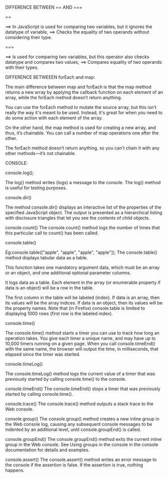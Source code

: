 DIFFERENCE BETWEEN == AND ===

==

==> In JavaScript is used for comparing two variables, but it ignores the datatype of variable,
==> Checks the equality of two operands without considering their type.

===

==> Is used for comparing two variables, but this operator also checks datatype and compares two values,
==> Compares equality of two operands with their types.

DIFFERENCE BETWEEEN forEach and map:

The main difference between map and forEach is that the map method returns a new array by applying the callback function on each element of an array, while the forEach method doesn’t return anything.

You can use the forEach method to mutate the source array, but this isn't really the way it's meant to be used. Instead, it's great for when you need to do some action with each element of the array.

On the other hand, the map method is used for creating a new array, and thus, it’s chainable. You can call a number of map operations one after the other.

The forEach method doesn’t return anything, so you can’t chain it with any other methods—it’s not chainable.

CONSOLE:

console.log();

The log() method writes (logs) a message to the console.
The log() method is useful for testing purposes.

console.dir()

The method console.dir() displays an interactive list of the properties of the specified JavaScript object. The output is presented as a hierarchical listing with disclosure triangles that let you see the contents of child objects.

console.count()
The console.count() method logs the number of times that this particular call to count() has been called.

console.table()

Eg:console.table(["apple", "apple", "apple", "apple"]);
The console.table() method displays tabular data as a table.

This function takes one mandatory argument data, which must be an array or an object, and one additional optional parameter columns.

It logs data as a table. Each element in the array (or enumerable property if data is an object) will be a row in the table.

The first column in the table will be labeled (index). If data is an array, then its values will be the array indices. If data is an object, then its values will be the property names. Note that (in Firefox) console.table is limited to displaying 1000 rows (first row is the labeled index).

console.time()

The console.time() method starts a timer you can use to track how long an operation takes. You give each timer a unique name, and may have up to 10,000 timers running on a given page. When you call console.timeEnd() with the same name, the browser will output the time, in milliseconds, that elapsed since the timer was started.

console.timeLog()

The console.timeLog() method logs the current value of a timer that was previously started by calling console.time() to the console.

console.timeEnd()
The console.timeEnd() stops a timer that was previously started by calling console.time().

console.trace()
The console.trace() method outputs a stack trace to the Web console.

console.group()
The console.group() method creates a new inline group in the Web console log, causing any subsequent console messages to be indented by an additional level, until console.groupEnd() is called.

console.groupEnd()
The console.groupEnd() method exits the current inline group in the Web console. See Using groups in the console in the console documentation for details and examples.

console.assert()
The console.assert() method writes an error message to the console if the assertion is false. If the assertion is true, nothing happens.
